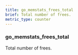 ```yaml
---
title: go_memstats_frees_total
brief: Total number of frees.
metric_type: counter
---
```

### go_memstats_frees_total

Total number of frees.